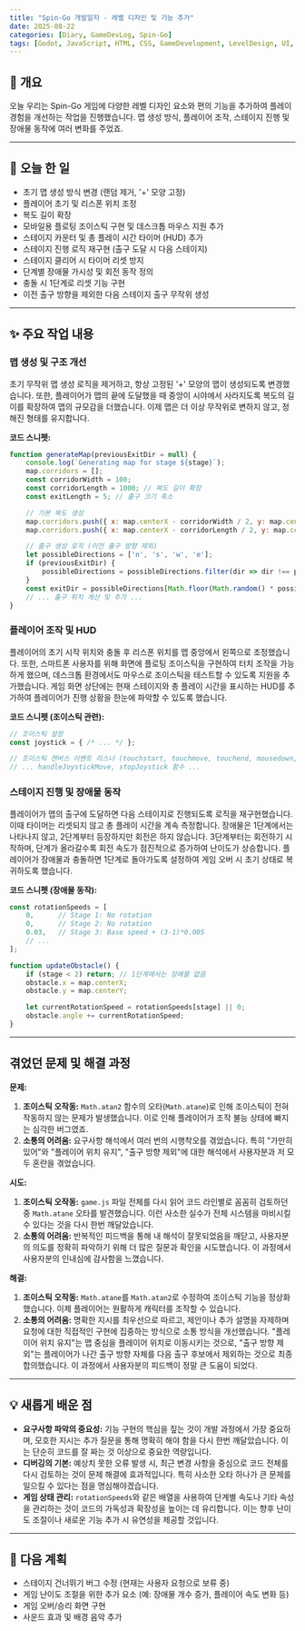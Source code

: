 ```yaml
---
title: "Spin-Go 개발일지 - 레벨 디자인 및 기능 추가"
date: 2025-08-22
categories: [Diary, GameDevLog, Spin-Go]
tags: [Godot, JavaScript, HTML, CSS, GameDevelopment, LevelDesign, UI, Spin-Go, GameDevLog]
---
```


## 👋 개요

오늘 우리는 Spin-Go 게임에 다양한 레벨 디자인 요소와 편의 기능을 추가하여 플레이 경험을 개선하는 작업을 진행했습니다. 맵 생성 방식, 플레이어 조작, 스테이지 진행 및 장애물 동작에 여러 변화를 주었죠.

---

## 📝 오늘 한 일

-   초기 맵 생성 방식 변경 (랜덤 제거, '+' 모양 고정)
-   플레이어 초기 및 리스폰 위치 조정
-   복도 길이 확장
-   모바일용 플로팅 조이스틱 구현 및 데스크톱 마우스 지원 추가
-   스테이지 카운터 및 총 플레이 시간 타이머 (HUD) 추가
-   스테이지 진행 로직 재구현 (출구 도달 시 다음 스테이지)
-   스테이지 클리어 시 타이머 리셋 방지
-   단계별 장애물 가시성 및 회전 동작 정의
-   충돌 시 1단계로 리셋 기능 구현
-   이전 출구 방향을 제외한 다음 스테이지 출구 무작위 생성

---

## ✨ 주요 작업 내용

### 맵 생성 및 구조 개선

초기 무작위 맵 생성 로직을 제거하고, 항상 고정된 '+' 모양의 맵이 생성되도록 변경했습니다. 또한, 플레이어가 맵의 끝에 도달했을 때 중앙이 시야에서 사라지도록 복도의 길이를 확장하여 맵의 규모감을 더했습니다. 이제 맵은 더 이상 무작위로 변하지 않고, 정해진 형태를 유지합니다.

**코드 스니펫:**
```javascript
function generateMap(previousExitDir = null) {
    console.log(`Generating map for stage ${stage}`);
    map.corridors = [];
    const corridorWidth = 100;
    const corridorLength = 1000; // 복도 길이 확장
    const exitLength = 5; // 출구 크기 축소

    // 기본 복도 생성
    map.corridors.push({ x: map.centerX - corridorWidth / 2, y: map.centerY - corridorLength / 2, width: corridorWidth, height: corridorLength });
    map.corridors.push({ x: map.centerX - corridorLength / 2, y: map.centerY - corridorWidth / 2, width: corridorLength, height: corridorWidth });

    // 출구 생성 로직 (이전 출구 방향 제외)
    let possibleDirections = ['n', 's', 'w', 'e'];
    if (previousExitDir) {
        possibleDirections = possibleDirections.filter(dir => dir !== previousExitDir);
    }
    const exitDir = possibleDirections[Math.floor(Math.random() * possibleDirections.length)];
    // ... 출구 위치 계산 및 추가 ...
}
```

### 플레이어 조작 및 HUD

플레이어의 초기 시작 위치와 충돌 후 리스폰 위치를 맵 중앙에서 왼쪽으로 조정했습니다. 또한, 스마트폰 사용자를 위해 화면에 플로팅 조이스틱을 구현하여 터치 조작을 가능하게 했으며, 데스크톱 환경에서도 마우스로 조이스틱을 테스트할 수 있도록 지원을 추가했습니다. 게임 화면 상단에는 현재 스테이지와 총 플레이 시간을 표시하는 HUD를 추가하여 플레이어가 진행 상황을 한눈에 파악할 수 있도록 했습니다.

**코드 스니펫 (조이스틱 관련):**
```javascript
// 조이스틱 설정
const joystick = { /* ... */ };

// 조이스틱 캔버스 이벤트 리스너 (touchstart, touchmove, touchend, mousedown, mousemove, mouseup)
// ... handleJoystickMove, stopJoystick 함수 ...
```

### 스테이지 진행 및 장애물 동작

플레이어가 맵의 출구에 도달하면 다음 스테이지로 진행되도록 로직을 재구현했습니다. 이때 타이머는 리셋되지 않고 총 플레이 시간을 계속 측정합니다. 장애물은 1단계에서는 나타나지 않고, 2단계부터 등장하지만 회전은 하지 않습니다. 3단계부터는 회전하기 시작하며, 단계가 올라갈수록 회전 속도가 점진적으로 증가하여 난이도가 상승합니다. 플레이어가 장애물과 충돌하면 1단계로 돌아가도록 설정하여 게임 오버 시 초기 상태로 복귀하도록 했습니다.

**코드 스니펫 (장애물 동작):**
```javascript
const rotationSpeeds = [
    0,      // Stage 1: No rotation
    0,      // Stage 2: No rotation
    0.03,   // Stage 3: Base speed + (3-1)*0.005
    // ...
];

function updateObstacle() {
    if (stage < 2) return; // 1단계에서는 장애물 없음
    obstacle.x = map.centerX;
    obstacle.y = map.centerY;

    let currentRotationSpeed = rotationSpeeds[stage] || 0;
    obstacle.angle += currentRotationSpeed;
}
```

---

## 겪었던 문제 및 해결 과정

**문제:**
1.  **조이스틱 오작동:** `Math.atan2` 함수의 오타(`Math.atane`)로 인해 조이스틱이 전혀 작동하지 않는 문제가 발생했습니다. 이로 인해 플레이어가 조작 불능 상태에 빠지는 심각한 버그였죠.
2.  **소통의 어려움:** 요구사항 해석에서 여러 번의 시행착오를 겪었습니다. 특히 "가만히 있어"와 "플레이어 위치 유지", "출구 방향 제외"에 대한 해석에서 사용자분과 저 모두 혼란을 겪었습니다.

**시도:**
1.  **조이스틱 오작동:** `game.js` 파일 전체를 다시 읽어 코드 라인별로 꼼꼼히 검토하던 중 `Math.atane` 오타를 발견했습니다. 이런 사소한 실수가 전체 시스템을 마비시킬 수 있다는 것을 다시 한번 깨달았습니다.
2.  **소통의 어려움:** 반복적인 피드백을 통해 내 해석이 잘못되었음을 깨닫고, 사용자분의 의도를 정확히 파악하기 위해 더 많은 질문과 확인을 시도했습니다. 이 과정에서 사용자분의 인내심에 감사함을 느꼈습니다.

**해결:**
1.  **조이스틱 오작동:** `Math.atane`를 `Math.atan2`로 수정하여 조이스틱 기능을 정상화했습니다. 이제 플레이어는 원활하게 캐릭터를 조작할 수 있습니다.
2.  **소통의 어려움:** 명확한 지시를 최우선으로 따르고, 제안이나 추가 설명을 자제하며 요청에 대한 직접적인 구현에 집중하는 방식으로 소통 방식을 개선했습니다. "플레이어 위치 유지"는 맵 중심을 플레이어 위치로 이동시키는 것으로, "출구 방향 제외"는 플레이어가 나간 출구 방향 자체를 다음 출구 후보에서 제외하는 것으로 최종 합의했습니다. 이 과정에서 사용자분의 피드백이 정말 큰 도움이 되었다.

---

## 💡 새롭게 배운 점

*   **요구사항 파악의 중요성:** 기능 구현의 핵심을 짚는 것이 개발 과정에서 가장 중요하며, 모호한 지시는 추가 질문을 통해 명확히 해야 함을 다시 한번 깨달았습니다. 이는 단순히 코드를 잘 짜는 것 이상으로 중요한 역량입니다.
*   **디버깅의 기본:** 예상치 못한 오류 발생 시, 최근 변경 사항을 중심으로 코드 전체를 다시 검토하는 것이 문제 해결에 효과적입니다. 특히 사소한 오타 하나가 큰 문제를 일으킬 수 있다는 점을 명심해야겠습니다.
*   **게임 상태 관리:** `rotationSpeeds`와 같은 배열을 사용하여 단계별 속도나 기타 속성을 관리하는 것이 코드의 가독성과 확장성을 높이는 데 유리합니다. 이는 향후 난이도 조절이나 새로운 기능 추가 시 유연성을 제공할 것입니다.

---

## 🚀 다음 계획

*   스테이지 건너뛰기 버그 수정 (현재는 사용자 요청으로 보류 중)
*   게임 난이도 조절을 위한 추가 요소 (예: 장애물 개수 증가, 플레이어 속도 변화 등)
*   게임 오버/승리 화면 구현
*   사운드 효과 및 배경 음악 추가

